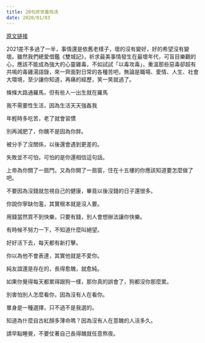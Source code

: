 ```yaml
---
title: 20句厌世毒鸡汤
date: 2020/01/03
---
```

[原文链接](https://www.madamefigaro.hk/wellness/厭世-毒雞湯-負能量-電影-21742/8/)

2021差不多過了一半，事情還是依舊老樣子，壞的沒有變好，好的希望沒有變壞。雖然我們總愛借鑑《雙城記》，祈求最美事情發生在最壞年代，可盲目樂觀的心，應該不能成為強大的心靈雞毒，不如試試「以毒攻毒」，重溫那些惡毒卻超有共鳴的毒雞湯語錄，來一齊面對日常的各種苦吧，無論是職場、愛情、人生、社會大環境，至少讓你知道，再痛的經歷，笑一笑就過了。

條條大路通羅馬，但有些人一出生就在羅馬

我不需要性生活，因為生活天天強姦我

年輕時多吃苦，老了就會習慣

別再減肥了，你醜不是因為你胖。

被分手了沒關係，以後還會遇到更差的。

失敗並不可怕，可怕的是你還相信這句話。

上帝為你關了一扇門，又為你開了一扇窗，住在十五樓的你應該知道要怎麼做了吧。

不要因為沒錢就忽視自己的健康，畢竟以後沒錢的日子還很多。

你說你寧缺勿濫，其實根本就是沒人要。

用錢當然買不到快樂，只要有錢，別人會想辦法讓你快樂。

有時候不努力一下，不知道什麼叫絕望。

好好活下去，每天都有新打擊。

你以為他不會表達，其實他就是不愛你。

純友誼還是存在的，長得愈醜，就愈純。

如果你覺得每天都累得跟狗一樣，那你真的誤會了，狗都沒你那麼累。

別害怕別人怎麼看你，因為沒有人在看你。

單身是一種選擇，只不過不是我選的。

知道為什麼自古紅顏多薄命嗎？因為沒有人在意醜的人活多久。

請早點睡覺，不要仗著自己長得醜就任意熬夜。